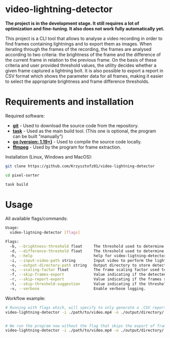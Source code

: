 # video-lightning-detector

**The project is in the development stage. It still requires a lot of optimization and fine-tuning. It also does not work fully automatically yet.**

This project is a CLI tool that allows to analyse a video recording in order to find frames containing lightnings and to export them as images. When iterating through the frames of the recording, the frames are analysed according to two criteria: the brightness of the frame and the difference of the current frame in relation to the previous frame. On the basis of these criteria and user provided threshold values, the utility decides whether a given frame captured a lightning bolt. It is also possible to export a report in CSV format which shows the parameter data for all frames, making it easier to select the appropriate brightness and frame difference thresholds. 

# Requirements and installation
Required software:
- **[git](https://git-scm.com/)** - Used to download the source code from the repository.
- **[task](https://taskfile.dev/)** - Used as the main build tool. (This one is optional, the program can be built "manually")
- **[go (version: 1.19+)](https://go.dev/)** - Used to compile the source code locally.
- **[ffmpeg](https://ffmpeg.org/)** - Used by the program for frame extraction.

Installation (Linux, Windows and MacOS):
```sh
git clone https://github.com/Krzysztofz01/video-lightning-detector

cd pixel-sorter

task build
```

# Usage
All available flags/commands:
```sh
Usage:
  video-ligtning-detector [flags]

Flags:
  -b, --brightness-threshold float     The threshold used to determine the brightness of the frame.
  -d, --difference-threshold float     The threshold used to determine the difference between two neighbouring frames.
  -h, --help                           help for video-ligtning-detector
  -i, --input-video-path string        Input video to perform the lightning detection.
  -o, --output-directory-path string   Output directory to store detected frames.
  -s, --scaling-factor float           The frame scaling factor used to downscale frames for better performance. (default 1)
  -f, --skip-frames-export             Value indicating if the detected frams should not be exported.
  -r, --skip-report-export             Value indicating if the frames statistics report should not be exported.
  -t, --skip-threshold-suggestion      Value indicating if the thresholds suggestion shoul not be calculated.
  -v, --verbose                        Enable verbose logging.
```

Workflow example:
```sh
# Running with flags which, will specify to only generate a .CSV report to analyze the values and select the appropriate thresholds. Scaling is also applied to make the whole operation faster
video-lightning-detector -i ./path/to/video.mp4 -o ./output/directory/ -f -s 0.5


# We run the program now without the flag that skips the export of frames. We set the thresholds. We continue to use the scaling. We do not export the .CSV report again.
video-lightning-detector -i ./path/to/video.mp4 -o ./output/directory/ -r -s 0.5 -b 0.002 -d 0.052
```